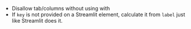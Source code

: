 - Disallow tab/columns without using with
- If `key` is not provided on a Streamlit element, calculate it from `label` just like Streamlit does it.